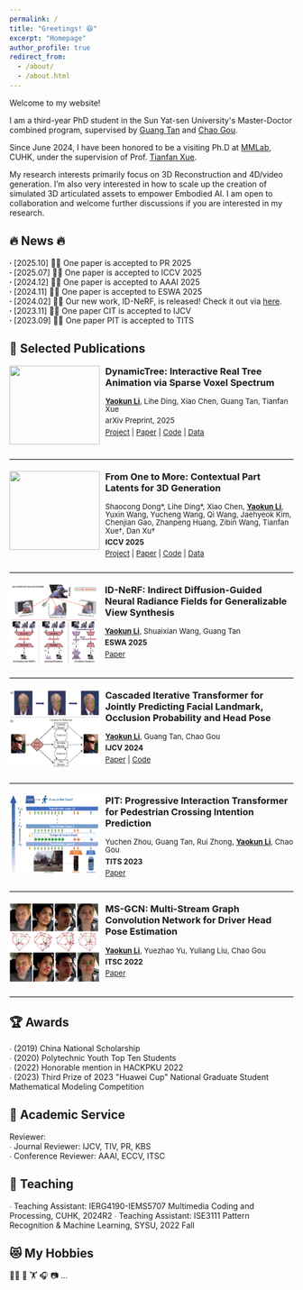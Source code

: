 ```yaml
---
permalink: /
title: "Greetings! 😆"
excerpt: "Homepage"
author_profile: true
redirect_from:
  - /about/
  - /about.html
---
```


Welcome to my website!

I am a third-year PhD student in the Sun Yat-sen University's Master-Doctor combined program, supervised by [Guang Tan](https://scholar.google.com/citations?hl=zh-CN&user=JerZls4AAAAJ&view_op=list_works&sortby=pubdate) and [Chao Gou](https://scholar.google.com/citations?user=_0ad79AAAAAJ&hl=en). 

Since June 2024, I have been honored to be a visiting Ph.D at [MMLab](https://mmlab.ie.cuhk.edu.hk/people.html), CUHK, under the supervision of Prof. [Tianfan Xue](https://tianfan.info/).

My research interests primarily focus on 3D Reconstruction and 4D/video generation. I’m also very interested in how to scale up the creation of simulated 3D articulated assets to empower Embodied AI. I am open to collaboration and welcome further discussions if you are interested in my research.<br />


   
🔥 News 🔥
----- 
**∙** [2025.10] 🎉🎉 One paper is accepted to PR 2025<br />
**∙** [2025.07] 🎉🎉 One paper is accepted to ICCV 2025<br />
**∙** [2024.12] 🎉🎉 One paper is accepted to AAAI 2025<br />
**∙** [2024.11] 🎉🎉 One paper is accepted to ESWA 2025<br />
**∙** [2024.02] 🌟🌟 Our new work, ID-NeRF, is released! Check it out via [here](https://arxiv.org/pdf/2402.01217.pdf).<br />
**∙** [2023.11] 🎉🎉 One paper CIT is accepted to IJCV<br /> 
**∙** [2023.09] 🎉🎉 One paper PIT is accepted to TITS<br /> 

📑 Selected Publications 
-----
<style>
  .pub-item {
    display: flex;
    align-items: flex-start;
    margin-bottom: 25px;
  }
  .pub-item img {
    margin-right: 10px;
  }
  .pub-item h3 {
    margin-top: 0;
  }
  .pub-item p {
    line-height: 1.1;
    font-size: small;
    margin: 0;
  }
  .pub-divider {
    border: none;
    border-top: 1.5px solid #ccc;
    margin: 20px 0;
  }
</style>

<!-- 1️⃣ DynamicTree -->
<div class="pub-item">
  <img src="../images/paper_teasers/DynamicTree.gif" width="160" height="140">
  <div>
    <h3>DynamicTree: Interactive Real Tree Animation via Sparse Voxel Spectrum</h3>
    <p>
      <strong><u>Yaokun Li</u></strong>, Lihe Ding, Xiao Chen, Guang Tan, Tianfan Xue<br>
      <span style="display:inline-block; margin:6px 0;">arXiv Preprint, 2025</span><br>
      <a href="https://dynamictree-dev.github.io/DynamicTree.github.io/">Project</a> |
      <a href="https://arxiv.org/abs/2510.22213">Paper</a> |
      <a href="https://github.com/Iron-LYK/DynamicTree">Code</a> |
      <a href="https://github.com/Iron-LYK/DynamicTree">Data</a>
    </p>
  </div>
</div>
<hr class="pub-divider">

<!-- 2️⃣ CoPart -->
<div class="pub-item">
  <img src="../images/paper_teasers/copart.gif" width="160" height="140">
  <div>
    <h3>From One to More: Contextual Part Latents for 3D Generation</h3>
    <p>
      Shaocong Dong*, Lihe Ding*, Xiao Chen, <strong><u>Yaokun Li</u></strong>, Yuxin Wang, Yucheng Wang, Qi Wang, Jaehyeok Kim, Chenjian Gao, Zhanpeng Huang, Zibin Wang, Tianfan Xue†, Dan Xu†<br>
      <strong style="display:inline-block; margin:6px 0;">ICCV 2025</strong><br>
      <a href="https://hkdsc.github.io/project/copart/">Project</a> |
      <a href="https://arxiv.org/abs/2507.08772">Paper</a> |
      <a href="https://github.com/hkdsc/copart">Code</a> |
      <a href="https://huggingface.co/datasets/dscdyc/partverse/tree/main">Data</a>
    </p>
  </div>
</div>
<hr class="pub-divider">

<!-- 3️⃣ ID-NeRF -->
<div class="pub-item">
  <img src="../images/paper_teasers/ID-NeRF.png" width="160" height="140">
  <div>
    <h3>ID-NeRF: Indirect Diffusion-Guided Neural Radiance Fields for Generalizable View Synthesis</h3>
    <p>
      <strong><u>Yaokun Li</u></strong>, Shuaixian Wang, Guang Tan<br>
      <strong style="display:inline-block; margin:6px 0;">ESWA 2025</strong><br>
      <a href="https://www.sciencedirect.com/science/article/abs/pii/S095741742402935X">Paper</a>
    </p>
  </div>
</div>
<hr class="pub-divider">

<!-- 4️⃣ CIT -->
<div class="pub-item">
  <img src="../images/paper_teasers/CIT.png" width="160" height="140">
  <div>
    <h3>Cascaded Iterative Transformer for Jointly Predicting Facial Landmark, Occlusion Probability and Head Pose</h3>
    <p>
      <strong><u>Yaokun Li</u></strong>, Guang Tan, Chao Gou<br>
      <strong style="display:inline-block; margin:6px 0;">IJCV 2024</strong><br>
      <a href="https://doi.org/10.1007/s11263-023-01935-2">Paper</a> |
      <a href="https://github.com/Iron-LYK/CIT">Code</a>
    </p>
  </div>
</div>
<hr class="pub-divider">

<!-- 5️⃣ PIT -->
<div class="pub-item">
  <img src="../images/paper_teasers/PIT.png" width="160" height="140">
  <div>
    <h3>PIT: Progressive Interaction Transformer for Pedestrian Crossing Intention Prediction</h3>
    <p>
      Yuchen Zhou, Guang Tan, Rui Zhong, <strong><u>Yaokun Li</u></strong>, Chao Gou<br>
      <strong style="display:inline-block; margin:6px 0;">TITS 2023</strong><br>
      <a href="https://ieeexplore.ieee.org/abstract/document/10247098">Paper</a>
    </p>
  </div>
</div>
<hr class="pub-divider">

<!-- 6️⃣ MS-GCN -->
<div class="pub-item">
  <img src="../images/paper_teasers/MS-GCN.png" width="160" height="140">
  <div>
    <h3>MS-GCN: Multi-Stream Graph Convolution Network for Driver Head Pose Estimation</h3>
    <p>
      <strong><u>Yaokun Li</u></strong>, Yuezhao Yu, Yuliang Liu, Chao Gou<br>
      <strong style="display:inline-block; margin:6px 0;">ITSC 2022</strong><br>
      <a href="https://ieeexplore.ieee.org/abstract/document/9922277">Paper</a>
    </p>
  </div>
</div>
<hr class="pub-divider">

🏆 Awards 
----- 
∙ \(2019\) China National Scholarship<br /> 
∙ \(2020\) Polytechnic Youth Top Ten Students<br /> 
∙ \(2022\) Honorable mention in HACKPKU 2022<br /> 
∙ \(2023\) Third Prize of 2023 "Huawei Cup" National Graduate Student Mathematical Modeling Competition<br /> 




📝 Academic Service 
----- 
Reviewer:<br /> 
∙ Journal Reviewer: IJCV, TIV, PR, KBS<br /> 
∙ Conference Reviewer: AAAI, ECCV, ITSC<br /> 



📖 Teaching 
----- 
∙ Teaching Assistant: IERG4190-IEMS5707 Multimedia Coding and Processing, CUHK, 2024R2 
∙ Teaching Assistant: ISE3111 Pattern Recognition & Machine Learning, SYSU, 2022 Fall 


😻 My Hobbies
----- 
🏃‍♂️ 🏀 🏋 🎧 📷 ...
